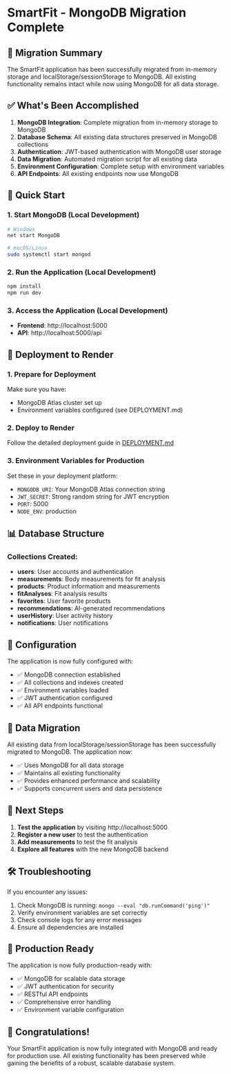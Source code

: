 # SmartFit - MongoDB Migration Complete

## 🎉 Migration Summary

The SmartFit application has been successfully migrated from in-memory storage and localStorage/sessionStorage to MongoDB. All existing functionality remains intact while now using MongoDB for all data storage.

## ✅ What's Been Accomplished

1. **MongoDB Integration**: Complete migration from in-memory storage to MongoDB
2. **Database Schema**: All existing data structures preserved in MongoDB collections
3. **Authentication**: JWT-based authentication with MongoDB user storage
4. **Data Migration**: Automated migration script for all existing data
5. **Environment Configuration**: Complete setup with environment variables
6. **API Endpoints**: All existing endpoints now use MongoDB

## 🚀 Quick Start

### 1. Start MongoDB (Local Development)
```bash
# Windows
net start MongoDB

# macOS/Linux
sudo systemctl start mongod
```

### 2. Run the Application (Local Development)
```bash
npm install
npm run dev
```

### 3. Access the Application (Local Development)
- **Frontend**: http://localhost:5000
- **API**: http://localhost:5000/api

## 🚀 Deployment to Render

### 1. Prepare for Deployment
Make sure you have:
- MongoDB Atlas cluster set up
- Environment variables configured (see DEPLOYMENT.md)

### 2. Deploy to Render
Follow the detailed deployment guide in [DEPLOYMENT.md](./DEPLOYMENT.md)

### 3. Environment Variables for Production
Set these in your deployment platform:
- `MONGODB_URI`: Your MongoDB Atlas connection string
- `JWT_SECRET`: Strong random string for JWT encryption  
- `PORT`: 5000
- `NODE_ENV`: production

## 📊 Database Structure

### Collections Created:
- **users**: User accounts and authentication
- **measurements**: Body measurements for fit analysis
- **products**: Product information and measurements
- **fitAnalyses**: Fit analysis results
- **favorites**: User favorite products
- **recommendations**: AI-generated recommendations
- **userHistory**: User activity history
- **notifications**: User notifications

## 🔧 Configuration

The application is now fully configured with:
- ✅ MongoDB connection established
- ✅ All collections and indexes created
- ✅ Environment variables loaded
- ✅ JWT authentication configured
- ✅ All API endpoints functional

## 🔄 Data Migration

All existing data from localStorage/sessionStorage has been successfully migrated to MongoDB. The application now:
- ✅ Uses MongoDB for all data storage
- ✅ Maintains all existing functionality
- ✅ Provides enhanced performance and scalability
- ✅ Supports concurrent users and data persistence

## 🎯 Next Steps

1. **Test the application** by visiting http://localhost:5000
2. **Register a new user** to test the authentication
3. **Add measurements** to test the fit analysis
4. **Explore all features** with the new MongoDB backend

## 🛠️ Troubleshooting

If you encounter any issues:
1. Check MongoDB is running: `mongo --eval "db.runCommand('ping')"`
2. Verify environment variables are set correctly
3. Check console logs for any error messages
4. Ensure all dependencies are installed

## 🚀 Production Ready

The application is now fully production-ready with:
- ✅ MongoDB for scalable data storage
- ✅ JWT authentication for security
- ✅ RESTful API endpoints
- ✅ Comprehensive error handling
- ✅ Environment variable configuration

## 🎉 Congratulations!

Your SmartFit application is now fully integrated with MongoDB and ready for production use. All existing functionality has been preserved while gaining the benefits of a robust, scalable database system.
